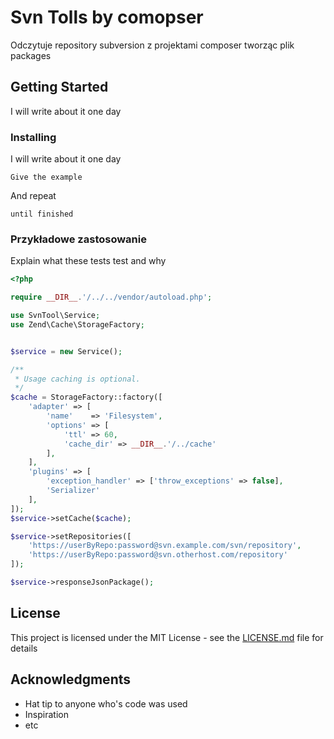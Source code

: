 # Svn Tolls by comopser

Odczytuje repository subversion z projektami composer tworząc plik packages

## Getting Started

I will write about it one day

### Installing

I will write about it one day

```
Give the example
```

And repeat

```
until finished
```



### Przykładowe zastosowanie

Explain what these tests test and why

```php
<?php

require __DIR__.'/../../vendor/autoload.php';

use SvnTool\Service;
use Zend\Cache\StorageFactory;


$service = new Service();

/**
 * Usage caching is optional.
 */
$cache = StorageFactory::factory([
    'adapter' => [
        'name'    => 'Filesystem',
        'options' => [
            'ttl' => 60,
            'cache_dir' => __DIR__.'/../cache'
        ],
    ],
    'plugins' => [
        'exception_handler' => ['throw_exceptions' => false],
        'Serializer'
    ],
]);
$service->setCache($cache);

$service->setRepositories([
    'https://userByRepo:password@svn.example.com/svn/repository',
    'https://userByRepo:password@svn.otherhost.com/repository'
]);

$service->responseJsonPackage();


```

## License

This project is licensed under the MIT License - see the [LICENSE.md](LICENSE) file for details

## Acknowledgments

* Hat tip to anyone who's code was used
* Inspiration
* etc
